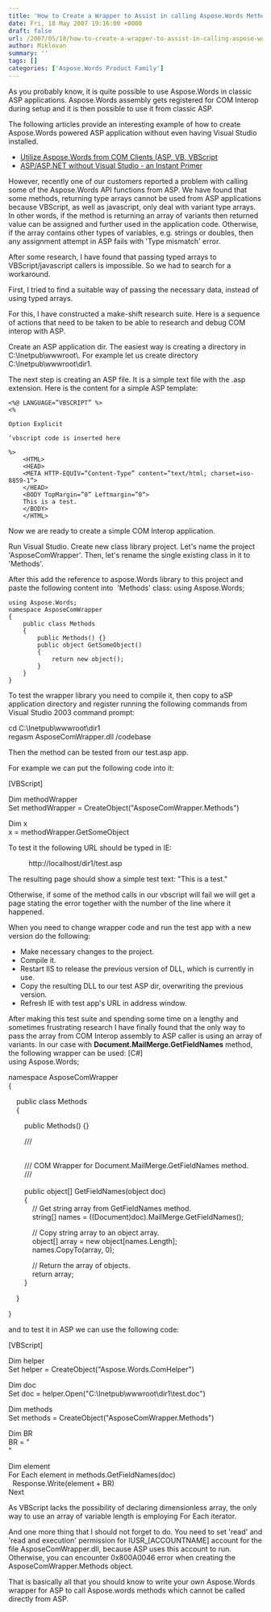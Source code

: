 ```yaml
---
title: 'How to Create a Wrapper to Assist in calling Aspose.Words Methods from Classic ASP.'
date: Fri, 18 May 2007 19:16:00 +0000
draft: false
url: /2007/05/18/how-to-create-a-wrapper-to-assist-in-calling-aspose-words-methods-from-classic-asp/
author: Miklovan
summary: ''
tags: []
categories: ['Aspose.Words Product Family']
---
```


As you probably know, it is quite possible to use Aspose.Words in classic ASP applications. Aspose.Words assembly gets registered for COM Interop during setup and it is then possible to use it from classic ASP.  

The following articles provide an interesting example of how to create Aspose.Words powered ASP application without even having Visual Studio installed.

*   [Utilize Aspose.Words from COM Clients (ASP, VB, VBScript][1]
*   [ASP/ASP.NET without Visual Studio - an Instant Primer][2]

However, recently one of our customers reported a problem with calling some of the Aspose.Words API functions from ASP. We have found that some methods, returning type arrays cannot be used from ASP applications because VBScript, as well as javascript, only deal with variant type arrays. In other words, if the method is returning an array of variants then returned value can be assigned and further used in the application code. Otherwise, if the array contains other types of variables, e.g. strings or doubles, then any assignment attempt in ASP fails with 'Type mismatch' error.

After some research, I have found that passing typed arrays to VBScript/javascript callers is impossible. So we had to search for a workaround.

First, I tried to find a suitable way of passing the necessary data, instead of using typed arrays.

For this, I have constructed a make-shift research suite. Here is a sequence of actions that need to be taken to be able to research and debug COM interop with ASP.

Create an ASP application dir. The easiest way is creating a directory in C:\\Inetpub\\wwwroot\\. For example let us create directory C:\\Inetpub\\wwwroot\\dir1.

The next step is creating an ASP file. It is a simple text file with the .asp extension. Here is the content for a simple ASP template:

```
<%@ LANGUAGE=”VBSCRIPT” %>
<%

Option Explicit

‘vbscript code is inserted here

%>
    <HTML>
    <HEAD>
    <META HTTP-EQUIV=”Content-Type” content=”text/html; charset=iso-8859-1“>
    </HEAD>
    <BODY TopMargin=”0” Leftmargin=”0“>
    This is a test.
    </BODY>
    </HTML>
```

Now we are ready to create a simple COM Interop application.

Run Visual Studio. Create new class library project. Let's name the project 'AsposeComWrapper'. Then, let's rename the single existing class in it to 'Methods'.

After this add the reference to aspose.Words library to this project and paste the following content into  'Methods' class: using Aspose.Words;

```
using Aspose.Words;
namespace AsposeComWrapper
{
    public class Methods
    {
        public Methods() {}
        public object GetSomeObject()
        {
            return new object();
        }
    }
}
```

To test the wrapper library you need to compile it, then copy to aSP application directory and register running the following commands from Visual Studio 2003 command prompt:

cd C:\\Inetpub\\wwwroot\\dir1  
regasm AsposeComWrapper.dll /codebase

Then the method can be tested from our test.asp app.

For example we can put the following code into it:

\[VBScript\]

Dim methodWrapper  
Set methodWrapper = CreateObject("AsposeComWrapper.Methods")

Dim x  
x = methodWrapper.GetSomeObject

To test it the following URL should be typed in IE:

<figure class="wp-block-embed"><div class="wp-block-embed__wrapper">http://localhost/dir1/test.asp</div></figure>

The resulting page should show a simple test text: "This is a test."

Otherwise, if some of the method calls in our vbscript will fail we will get a page stating the error together with the number of the line where it happened.

When you need to change wrapper code and run the test app with a new version do the following:  

*   Make necessary changes to the project.
*   Compile it.
*   Restart IIS to release the previous version of DLL, which is currently in use.
*   Copy the resulting DLL to our test ASP dir, overwriting the previous version.
*   Refresh IE with test app's URL in address window.

After making this test suite and spending some time on a lengthy and sometimes frustrating research I have finally found that the only way to pass the array from COM Interop assembly to ASP caller is using an array of variants. In our case with **Document.MailMerge.GetFieldNames** method, the following wrapper can be used: \[C#\]  
using Aspose.Words;

namespace AsposeComWrapper  
{

    public class Methods  
    {

        public Methods() {}

        /// <summary>  
        /// COM Wrapper for Document.MailMerge.GetFieldNames method.  
        /// </summary>  
        public object\[\] GetFieldNames(object doc)  
        {  
            // Get string array from GetFieldNames method.  
            string\[\] names = ((Document)doc).MailMerge.GetFieldNames();  
  
            // Copy string array to an object array.  
            object\[\] array = new object\[names.Length\];  
            names.CopyTo(array, 0);

            // Return the array of objects.  
            return array;  
        }

    }

}  

and to test it in ASP we can use the following code:  

\[VBScript\]  

Dim helper  
Set helper = CreateObject("Aspose.Words.ComHelper")  

Dim doc  
Set doc = helper.Open("C:\\Inetpub\\wwwroot\\dir1\\test.doc")  

Dim methods  
Set methods = CreateObject("AsposeComWrapper.Methods")  

Dim BR  
BR = "<br>"  

Dim element  
For Each element in methods.GetFieldNames(doc)  
  Response.Write(element + BR)  
Next  

As VBScript lacks the possibility of declaring dimensionless array, the only way to use an array of variable length is employing For Each iterator.  

And one more thing that I should not forget to do. You need to set 'read' and 'read and execution' permission for IUSR\_\[ACCOUNTNAME\] account for the file AsposeComWrapper.dll, because ASP uses this account to run. Otherwise, you can encounter 0x800A0046 error when creating the AsposeComWrapper.Methods object.  

That is basically all that you should know to write your own Aspose.Words wrapper for ASP to call Aspose.words methods which cannot be called directly from ASP.




[1]: http://www.aspose.com/Products/Aspose.Words/Api/index.html?url=Utilize_Aspose_Words_from_COM_Clients_ASP_VB_VBScript.html
[2]: http://www.aspose.com/Products/Aspose.Words/Api/index.html?url=ASPASP_NET_without_Visual_Studio_an_Instant_Primer.html





